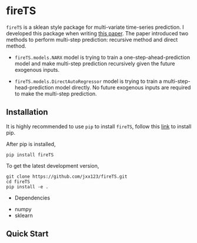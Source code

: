 # fireTS #

`fireTS` is a sklean style package for multi-variate time-series prediction. I
developed this package when writing [this
paper](http://ceur-ws.org/Vol-2148/paper16.pdf). The paper introduced two
methods to perform multi-step prediction: recursive method and direct method.

- `fireTS.models.NARX` model is trying to train a one-step-ahead-prediction model
and make multi-step prediction recursively given the future exogenous inputs.

- `fireTS.models.DirectAutoRegressor` model is trying to train a
multi-step-head-prediction model directly. No future exogenous inputs are
required to make the multi-step prediction.

## Installation ##
It is highly recommended to use `pip` to install `fireTS`, follow this
 [link](https://pip.pypa.io/en/stable/installing/) to install pip.
 
After pip is installed, 
```
pip install fireTS
```

To get the latest development version, 
```
git clone https://github.com/jxx123/fireTS.git
cd fireTS
pip install -e .
```


* Dependencies
 - numpy
 - sklearn

## Quick Start ##
